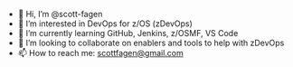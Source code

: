 - 👋 Hi, I’m @scott-fagen
- 👀 I’m interested in DevOps for z/OS (zDevOps)
- 🌱 I’m currently learning GitHub, Jenkins, z/OSMF, VS Code
- 💞️ I’m looking to collaborate on enablers and tools to help with zDevOps
- 📫 How to reach me:  scottfagen@gmail.com

<!---
scott-fagen/scott-fagen is a ✨ special ✨ repository because its `README.md` (this file) appears on your GitHub profile.
You can click the Preview link to take a look at your changes.
--->
